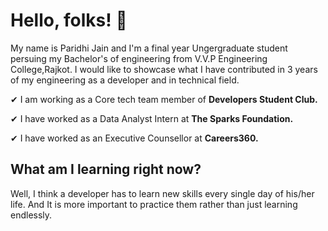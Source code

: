 # Hello, folks!  👋

My name is Paridhi Jain and I'm a final year Ungergraduate student persuing my Bachelor's of engineering from V.V.P Engineering College,Rajkot. I would like to showcase what I have contributed in 3 years of my engineering as a developer and in technical field.

✔ I am working as a Core tech team member of <b>Developers Student Club.</b>

✔ I have worked as a Data Analyst Intern at <b>The Sparks Foundation.</b>

✔ I have worked as an Executive Counsellor at <b>Careers360.</b>

## What am I learning right now?

Well, I think a developer has to learn new skills every single day of his/her life. And It is more important to practice them rather than just learning endlessly. 

<img src=""/>







